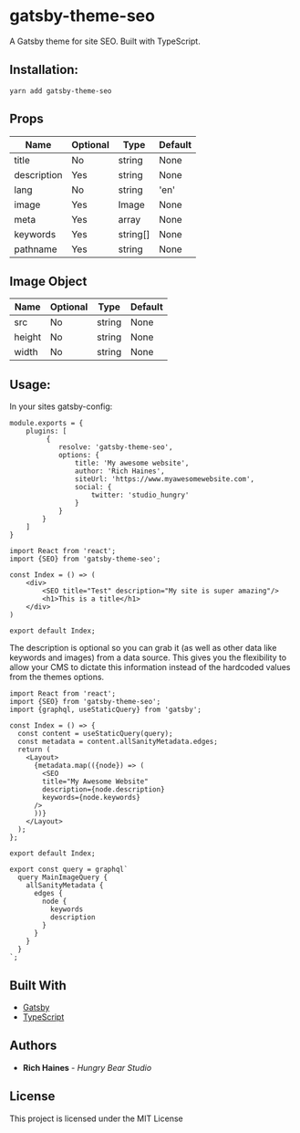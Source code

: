 # gatsby-theme-seo
A Gatsby theme for site SEO. Built with TypeScript.

## Installation: 

```yarn add gatsby-theme-seo```

## Props

| Name          | Optional | Type       | Default |
|---------------|----------|------------|---------|
| title         |   No     | string     | None    |
| description   |   Yes    | string     | None    |
| lang          |   No     | string     | 'en'    |
| image         |   Yes    | Image      | None    |
| meta          |   Yes    | array      | None    |
| keywords      |   Yes    | string[]   | None    |
| pathname      |   Yes    | string     | None    |

## Image Object

| Name   | Optional  | Type   | Default |
|--------|-----------|--------|---------|
| src    |  No       | string | None    |
| height |  No       | string | None    |
| width  |  No       | string | None    |


## Usage: 

In your sites gatsby-config: 

```
module.exports = {
    plugins: [
         {
            resolve: 'gatsby-theme-seo', 
            options: {
                title: 'My awesome website',
                author: 'Rich Haines',
                siteUrl: 'https://www.myawesomewebsite.com',
                social: {
                    twitter: 'studio_hungry'
                }
            }
        }
    ]
}
```

```
import React from 'react';
import {SEO} from 'gatsby-theme-seo';

const Index = () => (
    <div>
        <SEO title="Test" description="My site is super amazing"/>
        <h1>This is a title</h1>
    </div>
)

export default Index;
```

The description is optional so you can grab it (as well as other data like keywords and images) from a data source. This gives you the flexibility to allow your CMS to dictate this information instead of the hardcoded values from the themes options.

```
import React from 'react';
import {SEO} from 'gatsby-theme-seo';
import {graphql, useStaticQuery} from 'gatsby';

const Index = () => {
  const content = useStaticQuery(query);
  const metadata = content.allSanityMetadata.edges;
  return (
    <Layout>
      {metadata.map(({node}) => (
        <SEO
        title="My Awesome Website"
        description={node.description}
        keywords={node.keywords}
      />
      ))}
    </Layout>
  );
};

export default Index;

export const query = graphql`
  query MainImageQuery {
    allSanityMetadata {
      edges {
        node {
          keywords
          description
        }
      }
    }
  }
`;

```

## Built With

- [Gatsby](https://www.gatsbyjs.org/)
- [TypeScript](https://www.typescriptlang.org/)

## Authors

- **Rich Haines** - _Hungry Bear Studio_

## License

This project is licensed under the MIT License
